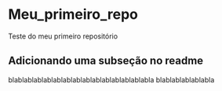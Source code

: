 # Meu_primeiro_repo
Teste do meu primeiro repositório


## Adicionando uma subseção no readme

blablablablablablablablablablablablablablabla
blablablablablabla